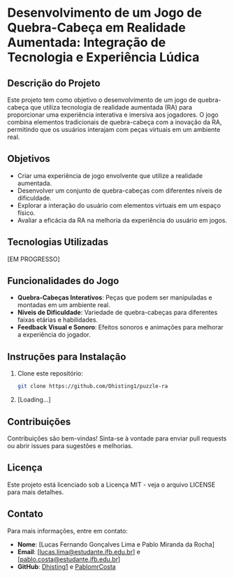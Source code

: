 # Desenvolvimento de um Jogo de Quebra-Cabeça em Realidade Aumentada: Integração de Tecnologia e Experiência Lúdica

## Descrição do Projeto

Este projeto tem como objetivo o desenvolvimento de um jogo de quebra-cabeça que utiliza tecnologia de realidade aumentada (RA) para proporcionar uma experiência interativa e imersiva aos jogadores. O jogo combina elementos tradicionais de quebra-cabeça com a inovação da RA, permitindo que os usuários interajam com peças virtuais em um ambiente real.

## Objetivos

- Criar uma experiência de jogo envolvente que utilize a realidade aumentada.
- Desenvolver um conjunto de quebra-cabeças com diferentes níveis de dificuldade.
- Explorar a interação do usuário com elementos virtuais em um espaço físico.
- Avaliar a eficácia da RA na melhoria da experiência do usuário em jogos.

## Tecnologias Utilizadas

[EM PROGRESSO]

## Funcionalidades do Jogo

- **Quebra-Cabeças Interativos**: Peças que podem ser manipuladas e montadas em um ambiente real.
- **Níveis de Dificuldade**: Variedade de quebra-cabeças para diferentes faixas etárias e habilidades.
- **Feedback Visual e Sonoro**: Efeitos sonoros e animações para melhorar a experiência do jogador.

## Instruções para Instalação

1. Clone este repositório:
   ```bash
   git clone https://github.com/Dhisting1/puzzle-ra
   ```
2. [Loading...]

## Contribuições

Contribuições são bem-vindas! Sinta-se à vontade para enviar pull requests ou abrir issues para sugestões e melhorias.

## Licença

Este projeto está licenciado sob a Licença MIT - veja o arquivo LICENSE para mais detalhes.

## Contato

Para mais informações, entre em contato:

- **Nome**: [Lucas Fernando Gonçalves Lima e Pablo Miranda da Rocha]
- **Email**: [lucas.lima@estudante.ifb.edu.br] e [pablo.costa@estudante.ifb.edu.br]
- **GitHub**: [Dhisting1](https://github.com/Dhisting1) e [PablomrCosta](https://github.com/PablomrCosta)

